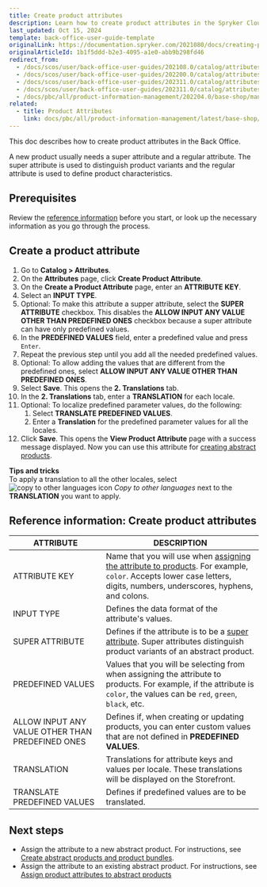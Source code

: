 ```yaml
---
title: Create product attributes
description: Learn how to create product attributes in the Spryker Cloud Commerce OS Back Office.
last_updated: Oct 15, 2024
template: back-office-user-guide-template
originalLink: https://documentation.spryker.com/2021080/docs/creating-product-attributes
originalArticleId: 1b1f5ddd-b2e3-4095-a1e0-abb9b298fd46
redirect_from:
  - /docs/scos/user/back-office-user-guides/202108.0/catalog/attributes/creating-product-attributes.html
  - /docs/scos/user/back-office-user-guides/202200.0/catalog/attributes/creating-product-attributes.html
  - /docs/scos/user/back-office-user-guides/202311.0/catalog/attributes/creating-product-attributes.html  
  - /docs/scos/user/back-office-user-guides/202311.0/catalog/attributes/create-product-attributes.html  
  - /docs/pbc/all/product-information-management/202204.0/base-shop/manage-in-the-back-office/attributes/create-product-attributes.html
related:
  - title: Product Attributes
    link: docs/pbc/all/product-information-management/latest/base-shop/feature-overviews/product-feature-overview/product-attributes-overview.html
---
```


This doc describes how to create product attributes in the Back Office.

A new product usually needs a super attribute and a regular attribute. The super attribute is used to distinguish product variants and the regular attribute is used to define product characteristics.

## Prerequisites

Review the [reference information](#reference-information-create-product-attributes) before you start, or look up the necessary information as you go through the process.

## Create a product attribute

1. Go to **Catalog&nbsp;<span aria-label="and then">></span> Attributes**.
2. On the **Attributes** page, click **Create Product Attribute**.
3. On the **Create a Product Attribute** page, enter an **ATTRIBUTE KEY**.
4. Select an **INPUT TYPE**.
5. Optional: To make this attribute a supper attribute, select the **SUPER ATTRIBUTE** checkbox.
    This disables the **ALLOW INPUT ANY VALUE OTHER THAN PREDEFINED ONES** checkbox because a super attribute can have only predefined values.
6. In the **PREDEFINED VALUES** field, enter a predefined value and press `Enter`.
7. Repeat the previous step until you add all the needed predefined values.
8. Optional: To allow adding the values that are different from the predefined ones, select **ALLOW INPUT ANY VALUE OTHER THAN PREDEFINED ONES**.
9. Select **Save**.
    This opens the **2. Translations** tab.
10. In the **2. Translations** tab, enter a **TRANSLATION** for each locale.
11. Optional: To localize predefined parameter values, do the following:
    1. Select **TRANSLATE PREDEFINED VALUES**.
    2. Enter a **Translation** for the predefined parameter values for all the locales.
12. Click **Save**.
    This opens the **View Product Attribute** page with a success message displayed. Now you can use this attribute for [creating abstract products](/docs/pbc/all/product-information-management/{{page.version}}/base-shop/manage-in-the-back-office/products/manage-abstract-products-and-product-bundles/create-abstract-products-and-product-bundles.html).

**Tips and tricks**
<br>To apply a translation to all the other locales, select ![copy to other languages icon](https://spryker.s3.eu-central-1.amazonaws.com/docs/User+Guides/Back+Office+User+Guides/Catalog/Attributes/Creating+product+attributes/copy-to-other-languages-icon.png) *Copy to other languages* next to the **TRANSLATION** you want to apply.

## Reference information: Create product attributes

| ATTRIBUTE |DESCRIPTION |
| --- | --- |
| ATTRIBUTE KEY | Name that you will use when [assigning the attribute to products](/docs/pbc/all/product-information-management/{{page.version}}/base-shop/manage-in-the-back-office/products/manage-abstract-products-and-product-bundles/assign-product-attributes-to-abstract-products-and-product-bundles.html). For example, `color`. Accepts lower case letters, digits, numbers, underscores, hyphens, and colons. |
| INPUT TYPE | Defines the data format of the attribute's values. |
| SUPER ATTRIBUTE | Defines if the attribute is to be a [super attribute](/docs/pbc/all/product-information-management/{{page.version}}/base-shop/feature-overviews/product-feature-overview/product-attributes-overview.html#super-attributes). Super attributes distinguish product variants of an abstract product.  |
| PREDEFINED VALUES | Values that you will be selecting from when assigning the attribute to products. For example, if the attribute is `color`, the values can be `red`, `green`, `black`, etc. |
| ALLOW INPUT ANY VALUE OTHER THAN PREDEFINED ONES | Defines if, when creating or updating products, you can enter custom values that are not defined in **PREDEFINED VALUES**. |
| TRANSLATION | Translations for attribute keys and values per locale. These translations will be displayed on the Storefront.  |
| TRANSLATE PREDEFINED VALUES | Defines if predefined values are to be translated. |

## Next steps

- Assign the attribute to a new abstract product. For instructions, see [Create abstract products and product bundles](/docs/pbc/all/product-information-management/{{page.version}}/base-shop/manage-in-the-back-office/products/manage-abstract-products-and-product-bundles/create-abstract-products-and-product-bundles.html).
- Assign the attribute to an existing abstract product. For instructions, see [Assign product attributes to abstract products](/docs/pbc/all/product-information-management/{{page.version}}/base-shop/manage-in-the-back-office/products/manage-abstract-products-and-product-bundles/assign-product-attributes-to-abstract-products-and-product-bundles.html)

